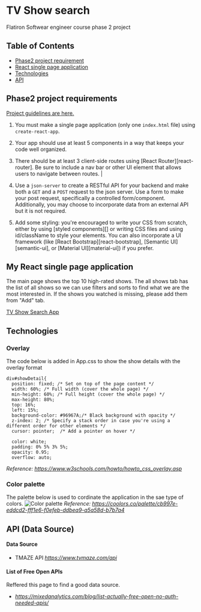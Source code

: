# TV Show search 
Flatiron Softwear engineer course phase 2 project 

## Table of Contents
* [Phase2 project requirement](#phase2-project-requirements)
* [React single page application](#my-react-single-page-application)
* [Technologies](#technologies)
* [API](#apidata-source)


## Phase2 project requirements

[Project guidelines are here. ](https://github.com/learn-co-curriculum/react-hooks-phase-2-project)

1. You must make a single page application (only one `index.html` file) using
   `create-react-app`.
2. Your app should use at least 5 components in a way that keeps your code well
   organized.
3. There should be at least 3 client-side routes using [React
   Router][react-router]. Be sure to include a nav bar or other UI element that
   allows users to navigate between routes.              |

4. Use a `json-server` to create a RESTful API for your backend and make both a
   `GET` and a `POST` request to the json server. Use a form to make your post
   request, specifically a controlled form/component. Additionally, you may
   choose to incorporate data from an external API but it is not required.

5. Add some styling: you're encouraged to write your CSS from scratch, either by
   using [styled components][] or writing CSS files and using id/className to
   style your elements. You can also incorporate a UI framework (like [React
   Bootstrap][react-bootstrap], [Semantic UI][semantic-ui], or [Material
   UI][material-ui]) if you prefer.

## My React single page application
The main page shows the top 10 high-rated shows. The all shows tab has the list of all shows so we can use filters and sorts to find what we are the most interested in. If the shows you watched is missing, please add them from "Add" tab.  

[TV Show Search App](https://github.com/RumiYo/phase-2-project/assets/131638126/709d5c26-cb57-4b60-bd62-c260774e9b4c)

## Technologies

### Overlay
The code below is added in App.css to show the show details with the overlay format
```
div#showDetail{
  position: fixed; /* Set on top of the page content */
  width: 60%; /* Full width (cover the whole page) */
  min-height: 60%; /* Full height (cover the whole page) */
  max-height: 80%;
  top: 16%;
  left: 15%;
  background-color: #96967A;/* Black background with opacity */
  z-index: 2; /* Specify a stack order in case you're using a different order for other elements */
  cursor: pointer;  /* Add a pointer on hover */

  color: white;
  padding: 0% 5% 3% 5%;
  opacity: 0.95;
  overflow: auto;
```
_Reference:  https://www.w3schools.com/howto/howto_css_overlay.asp_


### Color palette
The palette below is used to cordinate the application in the sae type of colors.
![Color palette](https://github.com/RumiYo/phase-2-project/assets/131638126/b146777e-8909-4a2f-adb8-8e0400ac8472)
_Reference:  https://coolors.co/palette/cb997e-eddcd2-fff1e6-f0efeb-ddbea9-a5a58d-b7b7a4_


## API (Data Source)
#### Data Source
- TMAZE API    _https://www.tvmaze.com/api_

#### List of Free Open APIs
Reffered this page to find a good data source.
- _https://mixedanalytics.com/blog/list-actually-free-open-no-auth-needed-apis/_






